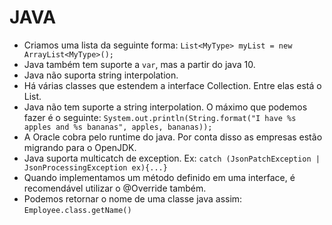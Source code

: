 # JAVA
* Criamos uma lista da seguinte forma: `List<MyType> myList = new ArrayList<MyType>();`
* Java também tem suporte a `var`, mas a partir do java 10. 
* Java não suporta string interpolation. 
* Há várias classes que estendem a interface Collection. Entre elas está o List. 
* Java não tem suporte a string interpolation. O máximo que podemos fazer é o seguinte: `System.out.println(String.format("I have %s apples and %s bananas", apples, bananas));`
* A Oracle cobra pelo runtime do java. Por conta disso as empresas estão migrando para o OpenJDK. 
* Java suporta multicatch de exception. Ex: `catch (JsonPatchException | JsonProcessingException ex){...}`
* Quando implementamos um método definido em uma interface, é recomendável utilizar o @Override também. 
* Podemos retornar o nome de uma classe java assim: `Employee.class.getName()`